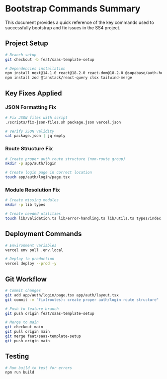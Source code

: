 # Bootstrap Commands Summary

This document provides a quick reference of the key commands used to successfully bootstrap and fix issues in the SS4 project.

## Project Setup

```bash
# Branch setup
git checkout -b feat/saas-template-setup

# Dependencies installation
npm install next@14.1.0 react@18.2.0 react-dom@18.2.0 @supabase/auth-helpers-nextjs @supabase/supabase-js
npm install zod @tanstack/react-query clsx tailwind-merge
```

## Key Fixes Applied

### JSON Formatting Fix

```bash
# Fix JSON files with script
./scripts/fix-json-files.sh package.json vercel.json

# Verify JSON validity
cat package.json | jq empty
```

### Route Structure Fix

```bash
# Create proper auth route structure (non-route group)
mkdir -p app/auth/login

# Create login page in correct location
touch app/auth/login/page.tsx
```

### Module Resolution Fix

```bash
# Create missing modules
mkdir -p lib types

# Create needed utilities
touch lib/validation.ts lib/error-handling.ts lib/utils.ts types/index.ts
```

## Deployment Commands

```bash
# Environment variables
vercel env pull .env.local

# Deploy to production
vercel deploy --prod -y
```

## Git Workflow

```bash
# Commit changes
git add app/auth/login/page.tsx app/auth/layout.tsx
git commit -m "fix(routes): create proper auth/login route structure"

# Push to feature branch
git push origin feat/saas-template-setup

# Merge to main
git checkout main
git pull origin main
git merge feat/saas-template-setup
git push origin main
```

## Testing

```bash
# Run build to test for errors
npm run build
``` 